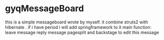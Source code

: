 # gyqMessageBoard
this is a simple messageboard wrote by myself. it combine struts2 with hibernate . if i have period  i will 
add springframework to it 
main function:
      leave message reply message pagesplit and backstage to edit this message
